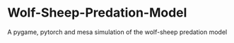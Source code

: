 # Wolf-Sheep-Predation-Model
A pygame, pytorch and mesa simulation of the wolf-sheep predation model
